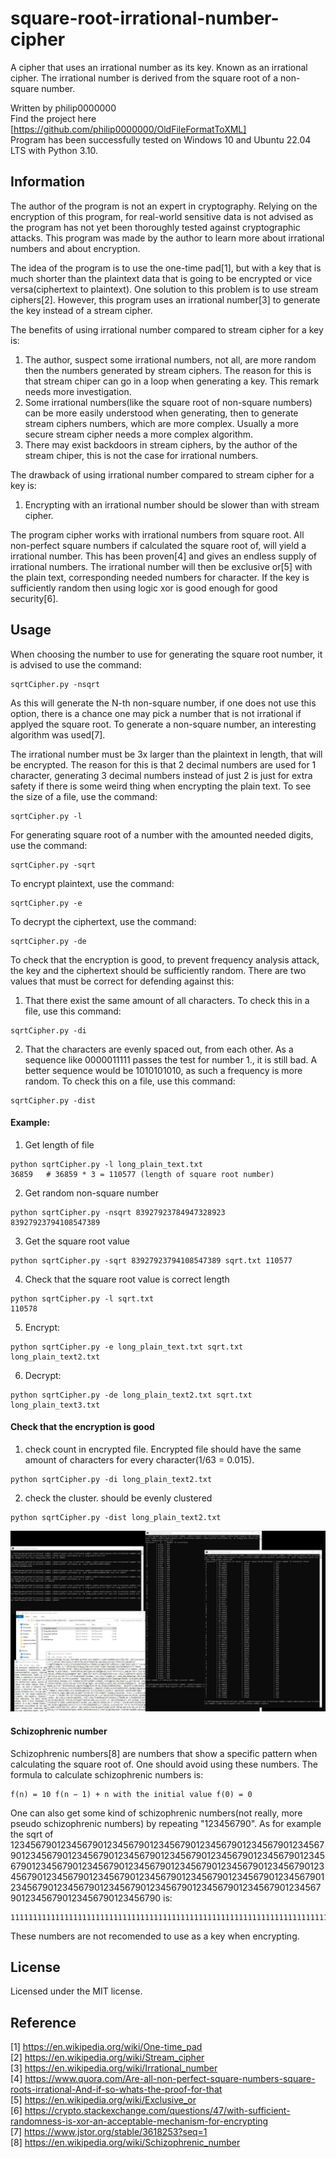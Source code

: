 # square-root-irrational-number-cipher

A cipher that uses an irrational number as its key. Known as an irrational cipher. The irrational number is derived from the square root of a non-square number.

Written by philip0000000 <br>
Find the project here [https://github.com/philip0000000/OldFileFormatToXML] <br>
Program has been successfully tested on Windows 10 and Ubuntu 22.04 LTS with Python 3.10.

## Information

The author of the program is not an expert in cryptography. Relying on the encryption of this program, for real-world sensitive data is not advised as the program has not yet been thoroughly tested against cryptographic attacks. This program was made by the author to learn more about irrational numbers and about encryption.

The idea of the program is to use the one-time pad[1], but with a key that is much shorter than the plaintext data that is going to be encrypted or vice versa(ciphertext to plaintext). One solution to this problem is to use stream ciphers[2]. However, this program uses an irrational number[3] to generate the key instead of a stream cipher.

The benefits of using irrational number compared to stream cipher for a key is:
1. The author, suspect some irrational numbers, not all, are more random then the numbers generated by stream ciphers. The reason for this is that stream chiper can go in a loop when generating a key. This remark needs more investigation.
2. Some irrational numbers(like the square root of non-square numbers) can be more easily understood when generating, then to generate stream ciphers numbers, which are more complex. Usually a more secure stream cipher needs a more complex algorithm.
3. There may exist backdoors in stream ciphers, by the author of the stream chiper, this is not the case for irrational numbers.

The drawback of using irrational number compared to stream cipher for a key is:
1. Encrypting with an irrational number should be slower than with stream cipher.

The program cipher works with irrational numbers from square root. All non-perfect square numbers if calculated the square root of, will yield a irrational number. This has been proven[4] and gives an endless supply of irrational numbers. The irrational number will then be exclusive or[5] with the plain text, corresponding needed numbers for character. If the key is sufficiently random then using logic xor is good enough for good security[6].

## Usage

When choosing the number to use for generating the square root number, it is advised to use the command:
```
sqrtCipher.py -nsqrt
```
As this will generate the N-th non-square number, if one does not use this option, there is a chance one may pick a number that is not irrational if applyed the square root. To generate a non-square number, an interesting algorithm was used[7].

The irrational number must be 3x larger than the plaintext in length, that will be encrypted. The reason for this is that 2 decimal numbers are used for 1 character, generating 3 decimal numbers instead of just 2 is just for extra safety if there is some weird thing when encrypting the plain text. To see the size of a file, use the command:
```
sqrtCipher.py -l
```

For generating square root of a number with the amounted needed digits, use the command:
```
sqrtCipher.py -sqrt
```

To encrypt plaintext, use the command:
```
sqrtCipher.py -e
```

To decrypt the ciphertext, use the command:
```
sqrtCipher.py -de
```

To check that the encryption is good, to prevent frequency analysis attack, the key and the ciphertext should be sufficiently random. There are two values that must be correct for defending against this:
1. That there exist the same amount of all characters. To check this in a file, use this command:
```
sqrtCipher.py -di
```
2. That the characters are evenly spaced out, from each other. As a sequence like 0000011111 passes the test for number 1., it is still bad. A better sequence would be 1010101010, as such a frequency is more random. To check this on a file, use this command:
```
sqrtCipher.py -dist
```

#### Example:
1. Get length of file
```
python sqrtCipher.py -l long_plain_text.txt
36859   # 36859 * 3 = 110577 (length of square root number)
```
2. Get random non-square number
```
python sqrtCipher.py -nsqrt 83927923784947328923
83927923794108547389
```
3. Get the square root value
```
python sqrtCipher.py -sqrt 83927923794108547389 sqrt.txt 110577
```
4. Check that the square root value is correct length
```
python sqrtCipher.py -l sqrt.txt
110578
```

5. Encrypt:
```
python sqrtCipher.py -e long_plain_text.txt sqrt.txt long_plain_text2.txt
```
6. Decrypt:
```
python sqrtCipher.py -de long_plain_text2.txt sqrt.txt long_plain_text3.txt
```

#### Check that the encryption is good
1. check count in encrypted file. Encrypted file should have the same amount of characters for every character(1/63 = 0.015).
```
python sqrtCipher.py -di long_plain_text2.txt
```
2. check the cluster. should be evenly clustered
```
python sqrtCipher.py -dist long_plain_text2.txt
```

![square-root-irrational-number-cipher](example.jpg "example")

#### Schizophrenic number
Schizophrenic numbers[8] are numbers that show a specific pattern when calculating the square root of. One should avoid using these numbers. The formula to calculate schizophrenic numbers is:
```
f(n) = 10 f(n − 1) + n with the initial value f(0) = 0
```
One can also get some kind of schizophrenic numbers(not really, more pseudo schizophrenic numbers) by repeating "123456790". As for example the sqrt of 123456790123456790123456790123456790123456790123456790123456790123456790123456790123456790123456790123456790123456790123456790123456790123456790123456790123456790123456790123456790123456790123456790123456790123456790123456790123456790123456790123456790123456790123456790123456790123456790123456790123456790123456790123456790123456790 is:
```
11111111111111111111111111111111111111111111111111111111111111111111111111111111111111111111111111111111111111111111111111111111111111111111111111111111111111111111111.111111111111111111111111111111111111111111111111111111...
```
These numbers are not recomended to use as a key when encrypting.

## License

Licensed under the MIT license.

## Reference

[1] https://en.wikipedia.org/wiki/One-time_pad <br>
[2] https://en.wikipedia.org/wiki/Stream_cipher <br>
[3] https://en.wikipedia.org/wiki/Irrational_number <br>
[4] https://www.quora.com/Are-all-non-perfect-square-numbers-square-roots-irrational-And-if-so-whats-the-proof-for-that <br>
[5] https://en.wikipedia.org/wiki/Exclusive_or <br>
[6] https://crypto.stackexchange.com/questions/47/with-sufficient-randomness-is-xor-an-acceptable-mechanism-for-encrypting <br>
[7] https://www.jstor.org/stable/3618253?seq=1 <br>
[8] https://en.wikipedia.org/wiki/Schizophrenic_number <br>
